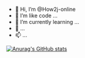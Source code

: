 - 👋 Hi, I’m @How2j-online
- 👀 I’m like code ...
- 🌱 I’m currently learning ...
- 💞️ ...
- 📫  ...

[![Anurag's GitHub stats](https://github-readme-stats.vercel.app/api?username=how2j-coding&theme=dark)](https://github.com/anuraghazra/github-readme-stats)
